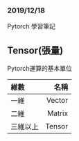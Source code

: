 ### 2019/12/18
Pytorch 學習筆記

## Tensor(張量)
Pytorch運算的基本單位

| 維數 | 名稱 |
|:-----|----:|
| 一維 | Vector |
| 二維 | Matrix |
| 三維以上 | Tensor |

